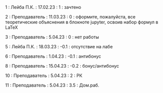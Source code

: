 1 : Лейба П.К. : 17.02.23 : 1 : зачтено

2 : Преподаватель : 11.03.23 : 0 : оформите, пожалуйста, все теоретические объяснения в блокноте jupyter, освоив набор формул в LaTeX

3 : Преподаватель : 5.04.23 : 0 : нет работы

5 : Лейба П.К. : 18.03.23 : -0.1 : отсутствие на лабе

6 : Преподаватель : 1.04.23 : -0.1 : антибонус

8 : Преподаватель : 15.04.23 : -0.2 : бонус/антибонус

10 : Преподаватель : 5.04.23 : 2 : РК

11 : Преподаватель : 5.04.23 : 3.5 : Дом.раб.
